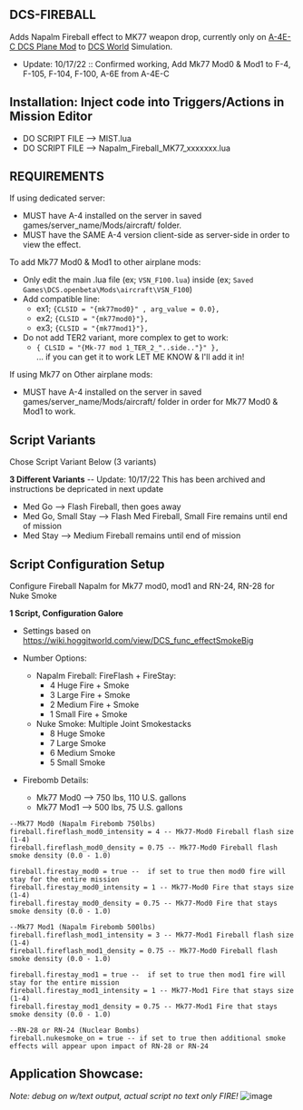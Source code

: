 ## DCS-FIREBALL
Adds Napalm Fireball effect to MK77 weapon drop, currently only on [A-4E-C DCS Plane Mod](https://github.com/heclak/community-a4e-c) 
to [DCS World](https://www.digitalcombatsimulator.com/en/products/world/) Simulation.
- Update: 10/17/22 ::  Confirmed working, Add Mk77 Mod0 & Mod1 to F-4, F-105, F-104, F-100, A-6E from A-4E-C 

## Installation: Inject code into Triggers/Actions in Mission Editor
- DO SCRIPT FILE --> MIST.lua
- DO SCRIPT FILE --> Napalm_Fireball_MK77_xxxxxxx.lua

## REQUIREMENTS
If using dedicated server:
- MUST have A-4 installed on the server in saved games/server_name/Mods/aircraft/ folder.
- MUST have the SAME A-4 version client-side as server-side in order to view the effect.

To add Mk77 Mod0 & Mod1 to other airplane mods:
- Only edit the main .lua file (ex; ```VSN_F100.lua```) inside (ex; ```Saved Games\DCS.openbeta\Mods\aircraft\VSN_F100```)
- Add compatible line: 
  - ex1; ```{CLSID = "{mk77mod0}" , arg_value = 0.0},```
  - ex2; ```{CLSID = "{mk77mod0}"},``` 
  - ex3; ```{CLSID = "{mk77mod1}"},```
- Do not add TER2 variant, more complex to get to work: 
  - ```{ CLSID = "{Mk-77 mod 1_TER_2_"..side.."}" },```  
  ... if you can get it to work LET ME KNOW & I'll add it in!

If using Mk77 on Other airplane mods:
- MUST have A-4 installed on the server in saved games/server_name/Mods/aircraft/ folder in order for Mk77 Mod0 & Mod1 to work.

## Script Variants
Chose Script Variant Below (3 variants) 

**3 Different Variants** -- Update: 10/17/22 This has been archived and instructions be depricated in next update
- Med Go --> Flash Fireball, then goes away
- Med Go, Small Stay --> Flash Med Fireball, Small Fire remains until end of mission
- Med Stay --> Medium Fireball remains until end of mission

## Script Configuration Setup
Configure Fireball Napalm for Mk77 mod0, mod1 and RN-24, RN-28 for Nuke Smoke

**1 Script, Configuration Galore**
- Settings based on https://wiki.hoggitworld.com/view/DCS_func_effectSmokeBig 
- Number Options: 
  - Napalm Fireball: FireFlash + FireStay:
    - 4 Huge Fire + Smoke
    - 3 Large Fire + Smoke
    - 2 Medium Fire + Smoke
    - 1 Small Fire + Smoke
  - Nuke Smoke: Multiple Joint Smokestacks
    - 8 Huge Smoke 
    - 7 Large Smoke
    - 6 Medium Smoke
    - 5 Small Smoke
  
- Firebomb Details:
  - Mk77 Mod0 --> 750 lbs, 110 U.S. gallons
  - Mk77 Mod1 --> 500 lbs, 75 U.S. gallons

```
--Mk77 Mod0 (Napalm Firebomb 750lbs)
fireball.fireflash_mod0_intensity = 4 -- Mk77-Mod0 Fireball flash size (1-4)
fireball.fireflash_mod0_density = 0.75 -- Mk77-Mod0 Fireball flash smoke density (0.0 - 1.0)

fireball.firestay_mod0 = true --  if set to true then mod0 fire will stay for the entire mission
fireball.firestay_mod0_intensity = 1 -- Mk77-Mod0 Fire that stays size (1-4)
fireball.firestay_mod0_density = 0.75 -- Mk77-Mod0 Fire that stays smoke density (0.0 - 1.0)

--Mk77 Mod1 (Napalm Firebomb 500lbs)
fireball.fireflash_mod1_intensity = 3 -- Mk77-Mod1 Fireball flash size (1-4)
fireball.fireflash_mod1_density = 0.75 -- Mk77-Mod0 Fireball flash smoke density (0.0 - 1.0)

fireball.firestay_mod1 = true --  if set to true then mod1 fire will stay for the entire mission
fireball.firestay_mod1_intensity = 1 -- Mk77-Mod1 Fire that stays size (1-4)
fireball.firestay_mod1_density = 0.75 -- Mk77-Mod1 Fire that stays smoke density (0.0 - 1.0)

--RN-28 or RN-24 (Nuclear Bombs)
fireball.nukesmoke_on = true -- if set to true then additional smoke effects will appear upon impact of RN-28 or RN-24
```
## Application Showcase: 
_Note: debug on w/text output, actual script no text only FIRE!_
![image](https://user-images.githubusercontent.com/61528637/193335275-089f4e9f-3703-48ff-a2e6-cc38c1d7a9d5.png)
